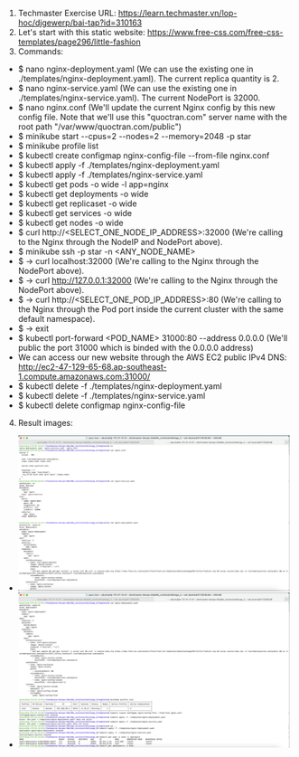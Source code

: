 1. Techmaster Exercise URL: https://learn.techmaster.vn/lop-hoc/djgewerp/bai-tap?id=310163
2. Let's start with this static website: https://www.free-css.com/free-css-templates/page296/little-fashion
3. Commands:
- $ nano nginx-deployment.yaml (We can use the existing one in ./templates/nginx-deployment.yaml). The current replica quantity is 2.
- $ nano nginx-service.yaml (We can use the existing one in ./templates/nginx-service.yaml). The current NodePort is 32000.
- $ nano nginx.conf (We'll update the current Nginx config by this new config file. Note that we'll use this "quoctran.com" server name with the root path "/var/www/quoctran.com/public")
- $ minikube start --cpus=2 --nodes=2 --memory=2048 -p star
- $ minikube profile list
- $ kubectl create configmap nginx-config-file --from-file nginx.conf
- $ kubectl apply -f ./templates/nginx-deployment.yaml
- $ kubectl apply -f ./templates/nginx-service.yaml
- $ kubectl get pods -o wide -l app=nginx
- $ kubectl get deployments -o wide
- $ kubectl get replicaset -o wide
- $ kubectl get services -o wide
- $ kubectl get nodes -o wide
- $ curl http://<SELECT_ONE_NODE_IP_ADDRESS>:32000 (We're calling to the Nginx through the NodeIP and NodePort above).
- $ minikube ssh -p star -n <ANY_NODE_NAME>
- $ -> curl localhost:32000 (We're calling to the Nginx through the NodePort above).
- $ -> curl http://127.0.0.1:32000 (We're calling to the Nginx through the NodePort above).
- $ -> curl http://<SELECT_ONE_POD_IP_ADDRESS>:80 (We're calling to the Nginx through the Pod port inside the current cluster with the same default namespace).
- $ -> exit
- $ kubectl port-forward <POD_NAME> 31000:80 --address 0.0.0.0 (We'll public the port 31000 which is binded with the 0.0.0.0 address)
- We can access our new website through the AWS EC2 public IPv4 DNS: http://ec2-47-129-65-68.ap-southeast-1.compute.amazonaws.com:31000/ 
- $ kubectl delete -f ./templates/nginx-deployment.yaml
- $ kubectl delete -f ./templates/nginx-service.yaml
- $ kubectl delete configmap nginx-config-file
4. Result images:
  - ![Ảnh 1](./images/1.png)
  - ![Ảnh 2](./images/2.png)
